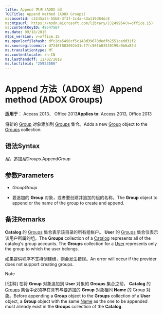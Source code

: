 ```yaml
---
title: Append 方法（ADOX 组）
TOCTitle: Append method (ADOX Groups)
ms:assetid: c3245a24-55b8-3f3f-1c4a-43a119d84dc8
ms:mtpsurl: https://msdn.microsoft.com/library/JJ249954(v=office.15)
ms:contentKeyID: 48547567
ms.date: 09/18/2015
mtps_version: v=office.15
ms.openlocfilehash: dfc2da5490cf5c148d39670dedfb2551cedd31f2
ms.sourcegitcommit: d7248f803002b31cf7fc561b03530199a9b0a8fd
ms.translationtype: MT
ms.contentlocale: zh-CN
ms.lasthandoff: 11/02/2018
ms.locfileid: "25923586"
---
```

# <a name="append-method-adox-groups"></a><span data-ttu-id="6f414-102">Append 方法（ADOX 组）</span><span class="sxs-lookup"><span data-stu-id="6f414-102">Append method (ADOX Groups)</span></span>


<span data-ttu-id="6f414-103">**适用于**： Access 2013、 Office 2013</span><span class="sxs-lookup"><span data-stu-id="6f414-103">**Applies to**: Access 2013, Office 2013</span></span>



<span data-ttu-id="6f414-104">将新的 [Group](group-object-adox.md) 对象添加到 [Groups](groups-collection-adox.md) 集合。</span><span class="sxs-lookup"><span data-stu-id="6f414-104">Adds a new [Group](group-object-adox.md) object to the [Groups](groups-collection-adox.md) collection.</span></span>

## <a name="syntax"></a><span data-ttu-id="6f414-105">语法</span><span class="sxs-lookup"><span data-stu-id="6f414-105">Syntax</span></span>

<span data-ttu-id="6f414-106">*组*。追加*组*</span><span class="sxs-lookup"><span data-stu-id="6f414-106">*Groups*.Append*Group*</span></span>

## <a name="parameters"></a><span data-ttu-id="6f414-107">参数</span><span class="sxs-lookup"><span data-stu-id="6f414-107">Parameters</span></span>

  - <span data-ttu-id="6f414-108">*Group*</span><span class="sxs-lookup"><span data-stu-id="6f414-108">*Group*</span></span>

  - <span data-ttu-id="6f414-109">要追加的 **Group** 对象，或者要创建并追加的组的名称。</span><span class="sxs-lookup"><span data-stu-id="6f414-109">The **Group** object to append or the name of the group to create and append.</span></span>

## <a name="remarks"></a><span data-ttu-id="6f414-110">备注</span><span class="sxs-lookup"><span data-stu-id="6f414-110">Remarks</span></span>

<span data-ttu-id="6f414-p101">**Catalog** 的 [Groups](catalog-object-adox.md) 集合表示该目录的所有组帐户。 **User** 的 [Groups](user-object-adox.md) 集合仅表示该用户所属的组。</span><span class="sxs-lookup"><span data-stu-id="6f414-p101">The **Groups** collection of a [Catalog](catalog-object-adox.md) represents all of the catalog's group accounts. The **Groups** collection for a [User](user-object-adox.md) represents only the group to which the user belongs.</span></span>

<span data-ttu-id="6f414-113">如果提供程序不支持创建组，则会发生错误。</span><span class="sxs-lookup"><span data-stu-id="6f414-113">An error will occur if the provider does not support creating groups.</span></span>


> [!NOTE]
> <span data-ttu-id="6f414-114">[!注释] 在将 **Group** 对象追加到 **User** 对象的 **Groups** 集合之前， **Catalog** 的 [Groups](name-property-adox.md) 集合中必须存在具有与要追加的 **Group** 对象相同 **Name** 的 Group 对象。</span><span class="sxs-lookup"><span data-stu-id="6f414-114">Before appending a **Group** object to the **Groups** collection of a **User** object, a **Group** object with the same [Name](name-property-adox.md) as the one to be appended must already exist in the **Groups** collection of the **Catalog**.</span></span>


